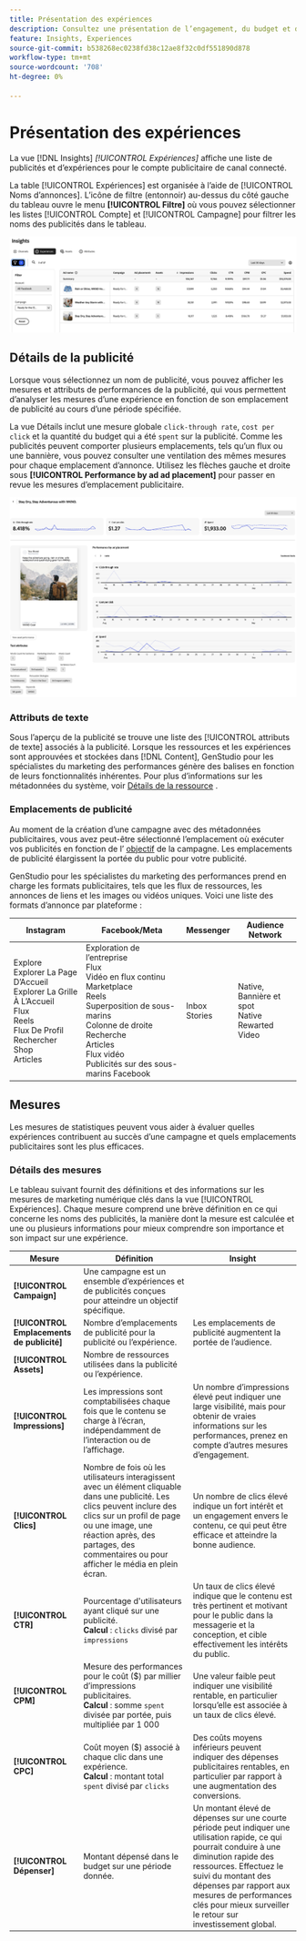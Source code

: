 ```yaml
---
title: Présentation des expériences
description: Consultez une présentation de l’engagement, du budget et des dépenses des clients pour les expériences et les performances publicitaires dans Adobe GenStudio pour les marketeurs de performance.
feature: Insights, Experiences
source-git-commit: b538268ec0238fd38c12ae8f32c0df551890d878
workflow-type: tm+mt
source-wordcount: '708'
ht-degree: 0%

---
```



# Présentation des expériences

La vue [!DNL Insights] _[!UICONTROL Expériences]_ affiche une liste de publicités et d’expériences pour le compte publicitaire de canal connecté.

La table [!UICONTROL Expériences] est organisée à l’aide de [!UICONTROL Noms d’annonces]. L’icône de filtre (entonnoir) au-dessus du côté gauche du tableau ouvre le menu **[!UICONTROL Filtre]** où vous pouvez sélectionner les listes [!UICONTROL Compte] et [!UICONTROL Campagne] pour filtrer les noms des publicités dans le tableau.

![Filtre d’expériences et table](../../assets/insights-experiences-filter.png)

## Détails de la publicité

Lorsque vous sélectionnez un nom de publicité, vous pouvez afficher les mesures et attributs de performances de la publicité, qui vous permettent d’analyser les mesures d’une expérience en fonction de son emplacement de publicité au cours d’une période spécifiée.

La vue Détails inclut une mesure globale `click-through rate`, `cost per click` et la quantité du budget qui a été `spent` sur la publicité. Comme les publicités peuvent comporter plusieurs emplacements, tels qu’un flux ou une bannière, vous pouvez consulter une ventilation des mêmes mesures pour chaque emplacement d’annonce. Utilisez les flèches gauche et droite sous **[!UICONTROL Performance by ad ad placement]** pour passer en revue les mesures d’emplacement publicitaire.

![Détails de la publicité avec des mesures et des emplacements de publicité](../../assets/insights-ad-details.png)

### Attributs de texte

Sous l’aperçu de la publicité se trouve une liste des [!UICONTROL attributs de texte] associés à la publicité. Lorsque les ressources et les expériences sont approuvées et stockées dans [!DNL Content], GenStudio pour les spécialistes du marketing des performances génère des balises en fonction de leurs fonctionnalités inhérentes. Pour plus d’informations sur les métadonnées du système, voir [Détails de la ressource](../content/asset-details.md#system-metadata) .

### Emplacements de publicité

Au moment de la création d’une campagne avec des métadonnées publicitaires, vous avez peut-être sélectionné l’emplacement où exécuter vos publicités en fonction de l’ [objectif](channels.md#objectives) de la campagne. Les emplacements de publicité élargissent la portée du public pour votre publicité.

GenStudio pour les spécialistes du marketing des performances prend en charge les formats publicitaires, tels que les flux de ressources, les annonces de liens et les images ou vidéos uniques. Voici une liste des formats d’annonce par plateforme :

| Instagram | Facebook/Meta | Messenger | Audience Network |
| --- | --- | --- | --- |
| Explore<br>Explorer La Page D’Accueil<br>Explorer La Grille À L’Accueil<br>Flux<br>Reels<br>Flux De Profil<br>Rechercher<br>Shop<br>Articles | Exploration de l’entreprise <br>Flux<br>Vidéo en flux continu<br>Marketplace<br>Reels<br>Superposition de sous-marins<br>Colonne de droite<br>Recherche<br>Articles<br>Flux vidéo<br>Publicités sur des sous-marins Facebook | Inbox<br>Stories | Native, Bannière et spot<br>Native<br>Rewarted Video |

## Mesures

Les mesures de statistiques peuvent vous aider à évaluer quelles expériences contribuent au succès d’une campagne et quels emplacements publicitaires sont les plus efficaces.

### Détails des mesures

Le tableau suivant fournit des définitions et des informations sur les mesures de marketing numérique clés dans la vue [!UICONTROL Expériences]. Chaque mesure comprend une brève définition en ce qui concerne les noms des publicités, la manière dont la mesure est calculée et une ou plusieurs informations pour mieux comprendre son importance et son impact sur une expérience.

| Mesure | Définition | Insight |
| ---------------------- | ----------------------------- | -------------------------------- |
| **[!UICONTROL Campaign]** | Une campagne est un ensemble d’expériences et de publicités conçues pour atteindre un objectif spécifique. | |
| **[!UICONTROL Emplacements de publicité]** | Nombre d’emplacements de publicité pour la publicité ou l’expérience. | Les emplacements de publicité augmentent la portée de l’audience. |
| **[!UICONTROL Assets]** | Nombre de ressources utilisées dans la publicité ou l’expérience. | |
| **[!UICONTROL Impressions]** | Les impressions sont comptabilisées chaque fois que le contenu se charge à l’écran, indépendamment de l’interaction ou de l’affichage. | Un nombre d’impressions élevé peut indiquer une large visibilité, mais pour obtenir de vraies informations sur les performances, prenez en compte d’autres mesures d’engagement. |
| **[!UICONTROL Clics]** | Nombre de fois où les utilisateurs interagissent avec un élément cliquable dans une publicité. Les clics peuvent inclure des clics sur un profil de page ou une image, une réaction après, des partages, des commentaires ou pour afficher le média en plein écran. | Un nombre de clics élevé indique un fort intérêt et un engagement envers le contenu, ce qui peut être efficace et atteindre la bonne audience. |
| **[!UICONTROL CTR]** | Pourcentage d&#39;utilisateurs ayant cliqué sur une publicité.<br>**Calcul** : `clicks` divisé par `impressions` | Un taux de clics élevé indique que le contenu est très pertinent et motivant pour le public dans la messagerie et la conception, et cible effectivement les intérêts du public. |
| **[!UICONTROL CPM]** | Mesure des performances pour le coût ($) par millier d’impressions publicitaires.<br>**Calcul** : somme `spent` divisée par portée, puis multipliée par 1 000 | Une valeur faible peut indiquer une visibilité rentable, en particulier lorsqu’elle est associée à un taux de clics élevé. |
| **[!UICONTROL CPC]** | Coût moyen ($) associé à chaque clic dans une expérience.<br>**Calcul** : montant total `spent` divisé par `clicks` | Des coûts moyens inférieurs peuvent indiquer des dépenses publicitaires rentables, en particulier par rapport à une augmentation des conversions. |
| **[!UICONTROL Dépenser]** | Montant dépensé dans le budget sur une période donnée. | Un montant élevé de dépenses sur une courte période peut indiquer une utilisation rapide, ce qui pourrait conduire à une diminution rapide des ressources. Effectuez le suivi du montant des dépenses par rapport aux mesures de performances clés pour mieux surveiller le retour sur investissement global. |
